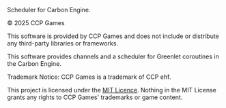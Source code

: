 Scheduler for Carbon Engine. 

© 2025 CCP Games 

This software is provided by CCP Games and does not include or distribute any third-party libraries or frameworks. 

This software provides channels and a scheduler for Greenlet coroutines in the Carbon Engine.

Trademark Notice: CCP Games is a trademark of CCP ehf. 

This project is licensed under the [MIT Licence](LICENSE.txt). Nothing in the MIT License grants any rights to CCP Games' trademarks or game content.
